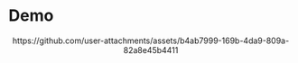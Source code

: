 # Demo

<div align="center">
https://github.com/user-attachments/assets/b4ab7999-169b-4da9-809a-82a8e45b4411
</div>
